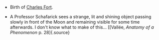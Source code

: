 ﻿
- Birth of [Charles Fort](FortCharlesHoy.html).


- A Professor Schafarick sees a strange, lit and shining object passing slowly in front of the Moon and remaining visible for some time afterwards. I don't know what to make of this... [[Vallée, *Anatomy of a Phenomenon* p. 28]{.source}
